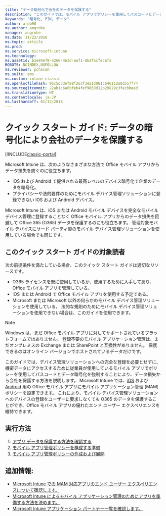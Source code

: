 ```yaml
---
title: "データ暗号化で会社のデータを保護する"
description: "このガイドでは、モバイル アプリでポリシーを使用してパスコードとデータ暗号化を強制することによりデータ損失から会社を保護する方法を説明します。"
keywords: "暗号化, PIN, データ"
author: arob98
ms.author: angrobe
manager: angrobe
ms.date: 11/22/2016
ms.topic: article
ms.prod: 
ms.service: microsoft-intune
ms.technology: 
ms.assetid: b1e84ef8-a260-4e3d-aaf1-8b3facfecafa
ROBOTS: NOINDEX,NOFOLLOW
ms.reviewer: pchacon
ms.suite: ems
ms.custom: intune-classic
ms.openlocfilehash: 96c5d33ef88f263f3e51d061c646112a8d557f74
ms.sourcegitcommit: 22ab1c6a6bfeb4fef9850d12b29829c3fecbbeed
ms.translationtype: HT
ms.contentlocale: ja-JP
ms.lasthandoff: 01/12/2018
---
```

# <a name="quick-start-guide-protect-company-data-with-data-encryption"></a>クイック スタート ガイド: データの暗号化により会社のデータを保護する

[!INCLUDE[classic-portal](../includes/classic-portal.md)]

Microsoft Intune は、次のようなさまざまな方法で Office モバイル アプリからデータ損失を防ぐのに役立ちます。
- IOS および Android で提供される最高レベルのデバイス暗号化で企業のデータを暗号化。
- プライバシーや法的要件のためにモバイル デバイス管理ソリューションに登録できない IOS および Android デバイス。

Microsoft Intune は、iOS または Android モバイル デバイスを完全なモバイル デバイス管理に登録することなく Office モバイル アプリからのデータ損失を回避して Office 365 (O365) データを保護するのにも役立ちます。 管理対象モバイル デバイスにサード パーティ製のモバイル デバイス管理ソリューションを使用している場合でも同じです。

## <a name="is-this-quick-start-guide-right-for-me"></a>このクイック スタート ガイドの対象読者
次の前提条件を満たしている場合、このクイック スタート ガイドは適切なリソースです。
- O365 ライセンスを既に使用しているか、使用するために入手してあり、Office モバイル アプリを管理している。
- IOS または Android で Office モバイル アプリを使用する予定である。
- Microsoft または Microsoft 以外の何らかのモバイル デバイス管理ソリューションを使用している。 法的な規則のためにモバイル デバイス管理ソリューションを使用できない場合は、このガイドを使用できます。

> [!NOTE]
> Windows は、まだ Office モバイル アプリに対してサポートされているプラットフォームではありません。 登録不要のモバイル アプリケーション管理は、まだオンプレミスの Exchange または SharePoint と互換性がありません。 保護できるのはオンライン バージョンでホストされているデータだけです。

このガイドでは、デバイス管理ソリューションへの完全な登録を必要とせずに、機密データにアクセスするために従業員が使用しているモバイル アプリでポリシーを使用してパスコードとデータ暗号化を強制することにより、データ損失から会社を保護する方法を説明します。 Microsoft Intune では、[iOS](https://products.office.com/mobile/office-mobile-apps-for-ios) および [Android](https://products.office.com/mobile/office-mobile-apps-for-android) 用の Office モバイル アプリにモバイル アプリケーション管理 (MAM) ポリシーを設定できます。 これにより、モバイル デバイス管理ソリューションへのデバイスの登録をユーザーに要求しなくても O365 のデータを保護することができ、Office モバイル アプリの優れたエンド ユーザー エクスペリエンスを維持できます。

## <a name="how-do-i-do-it"></a>実行方法
1.  [アプリ データを保護する方法を確認する](/intune-classic/deploy-use/protect-app-data-using-mobile-app-management-policies-with-microsoft-intune)
2.  [モバイル アプリ管理ポリシーを構成する準備](/intune-classic/deploy-use/get-ready-to-configure-mobile-app-management-policies-with-microsoft-intune)
3.  [モバイル アプリ管理ポリシーの作成および展開](/intune-classic/deploy-use/create-and-deploy-mobile-app-management-policies-with-microsoft-intune)

## <a name="additional-information"></a>追加情報:
- [Microsoft Intune での MAM 対応アプリのエンド ユーザー エクスペリエンスについて確認します。](/intune-classic/eploy-use/end-user-experience-for-mam-enabled-apps-with-microsoft-intune)
- [Microsoft Intune によるモバイル アプリケーション管理のためにアプリを準備する方法を決めます。](/intune/apps-prepare-mobile-application-management)
- [Microsoft Intune アプリケーション パートナー一覧を確認します。](https://www.microsoft.com/cloud-platform/microsoft-intune-partners)
